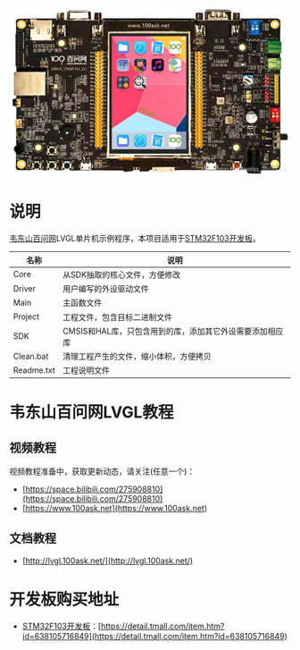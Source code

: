 ![STM32F103 LVGl DEMO](./docs/stm32f103lvgl.png)
# 说明

[韦东山百问网](https://www.100ask.net)LVGL单片机示例程序，本项目适用于[STM32F103开发板](https://detail.tmall.com/item.htm?id=638105716849)。

| 名称 | 说明 |
| ---- | ---- |
| Core | 从SDK抽取的核心文件，方便修改 | 
| Driver | 用户编写的外设驱动文件 |
| Main | 主函数文件 | 
| Project | 工程文件，包含目标二进制文件 |
| SDK | CMSIS和HAL库，只包含用到的库，添加其它外设需要添加相应库 | 
| Clean.bat | 清理工程产生的文件，缩小体积，方便拷贝 | 
| Readme.txt | 工程说明文件 |

# 韦东山百问网LVGL教程
## 视频教程

视频教程准备中，获取更新动态，请关注(任意一个)：

- [https://space.bilibili.com/275908810](https://space.bilibili.com/275908810)
- [https://www.100ask.net](https://www.100ask.net)

## 文档教程
- [http://lvgl.100ask.net/](http://lvgl.100ask.net/)

# 开发板购买地址

- [STM32F103开发板](https://detail.tmall.com/item.htm?id=638105716849)：[https://detail.tmall.com/item.htm?id=638105716849](https://detail.tmall.com/item.htm?id=638105716849)



